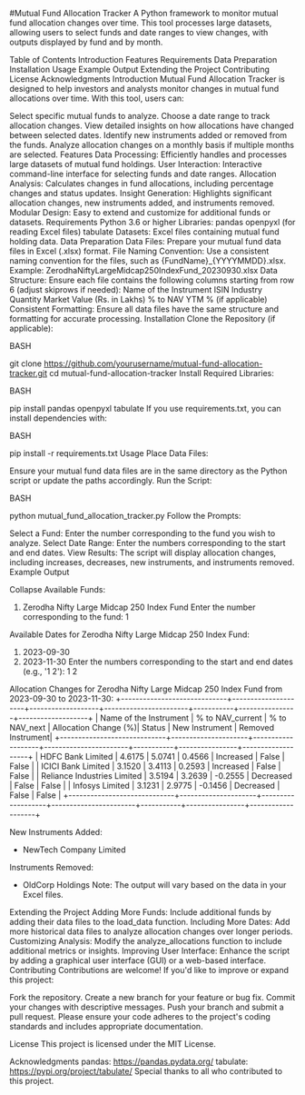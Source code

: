 #Mutual Fund Allocation Tracker
A Python framework to monitor mutual fund allocation changes over time. This tool processes large datasets, allowing users to select funds and date ranges to view changes, with outputs displayed by fund and by month.

Table of Contents
Introduction
Features
Requirements
Data Preparation
Installation
Usage
Example Output
Extending the Project
Contributing
License
Acknowledgments
Introduction
Mutual Fund Allocation Tracker is designed to help investors and analysts monitor changes in mutual fund allocations over time. With this tool, users can:

Select specific mutual funds to analyze.
Choose a date range to track allocation changes.
View detailed insights on how allocations have changed between selected dates.
Identify new instruments added or removed from the funds.
Analyze allocation changes on a monthly basis if multiple months are selected.
Features
Data Processing: Efficiently handles and processes large datasets of mutual fund holdings.
User Interaction: Interactive command-line interface for selecting funds and date ranges.
Allocation Analysis: Calculates changes in fund allocations, including percentage changes and status updates.
Insight Generation: Highlights significant allocation changes, new instruments added, and instruments removed.
Modular Design: Easy to extend and customize for additional funds or datasets.
Requirements
Python 3.6 or higher
Libraries:
pandas
openpyxl (for reading Excel files)
tabulate
Datasets: Excel files containing mutual fund holding data.
Data Preparation
Data Files: Prepare your mutual fund data files in Excel (.xlsx) format.
File Naming Convention: Use a consistent naming convention for the files, such as {FundName}_{YYYYMMDD}.xlsx.
Example: ZerodhaNiftyLargeMidcap250IndexFund_20230930.xlsx
Data Structure: Ensure each file contains the following columns starting from row 6 (adjust skiprows if needed):
Name of the Instrument
ISIN
Industry
Quantity
Market Value (Rs. in Lakhs)
% to NAV
YTM % (if applicable)
Consistent Formatting: Ensure all data files have the same structure and formatting for accurate processing.
Installation
Clone the Repository (if applicable):

BASH

git clone https://github.com/yourusername/mutual-fund-allocation-tracker.git
cd mutual-fund-allocation-tracker
Install Required Libraries:

BASH

pip install pandas openpyxl tabulate
If you use requirements.txt, you can install dependencies with:

BASH

pip install -r requirements.txt
Usage
Place Data Files:

Ensure your mutual fund data files are in the same directory as the Python script or update the paths accordingly.
Run the Script:

BASH

python mutual_fund_allocation_tracker.py
Follow the Prompts:

Select a Fund: Enter the number corresponding to the fund you wish to analyze.
Select Date Range: Enter the numbers corresponding to the start and end dates.
View Results: The script will display allocation changes, including increases, decreases, new instruments, and instruments removed.
Example Output

Collapse
Available Funds:
1. Zerodha Nifty Large Midcap 250 Index Fund
Enter the number corresponding to the fund: 1

Available Dates for Zerodha Nifty Large Midcap 250 Index Fund:
1. 2023-09-30
2. 2023-11-30
Enter the numbers corresponding to the start and end dates (e.g., '1 2'): 1 2

Allocation Changes for Zerodha Nifty Large Midcap 250 Index Fund from 2023-09-30 to 2023-11-30:
+-----------------------------+---------------------+-------------------+-----------------------+-----------+----------------+-------------------+
|  Name of the Instrument     |  % to NAV_current   |  % to NAV_next    |  Allocation Change (%)|   Status  | New Instrument | Removed Instrument|
+-----------------------------+---------------------+-------------------+-----------------------+-----------+----------------+-------------------+
| HDFC Bank Limited           |        4.6175       |      5.0741       |         0.4566        | Increased |     False      |       False       |
| ICICI Bank Limited          |        3.1520       |      3.4113       |         0.2593        | Increased |     False      |       False       |
| Reliance Industries Limited |        3.5194       |      3.2639       |        -0.2555        | Decreased |     False      |       False       |
| Infosys Limited             |        3.1231       |      2.9775       |        -0.1456        | Decreased |     False      |       False       |
+-----------------------------+---------------------+-------------------+-----------------------+-----------+----------------+-------------------+

New Instruments Added:
- NewTech Company Limited

Instruments Removed:
- OldCorp Holdings
Note: The output will vary based on the data in your Excel files.

Extending the Project
Adding More Funds: Include additional funds by adding their data files to the load_data function.
Including More Dates: Add more historical data files to analyze allocation changes over longer periods.
Customizing Analysis: Modify the analyze_allocations function to include additional metrics or insights.
Improving User Interface: Enhance the script by adding a graphical user interface (GUI) or a web-based interface.
Contributing
Contributions are welcome! If you'd like to improve or expand this project:

Fork the repository.
Create a new branch for your feature or bug fix.
Commit your changes with descriptive messages.
Push your branch and submit a pull request.
Please ensure your code adheres to the project's coding standards and includes appropriate documentation.

License
This project is licensed under the MIT License.

Acknowledgments
pandas: https://pandas.pydata.org/
tabulate: https://pypi.org/project/tabulate/
Special thanks to all who contributed to this project.
